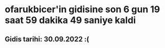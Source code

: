 # ofarukbicer'in gidisine son 6 gun 19 saat 59 dakika 49 saniye kaldi

## Gidis tarihi: 30.09.2022 :(